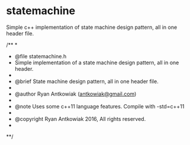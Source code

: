 # statemachine
Simple c++ implementation of state machine design pattern, all in one header file.



/**
 *
 * @file statemachine.h
 * Simple implementation of a state machine design pattern, all in one header.
 *
 * @brief State machine design pattern, all in one header file.
 *
 * @author Ryan Antkowiak (antkowiak@gmail.com)
 *
 * @note Uses some c++11 language features. Compile with -std=c++11
 *
 * @copyright Ryan Antkowiak 2016, All rights reserved.
 *
 **/

